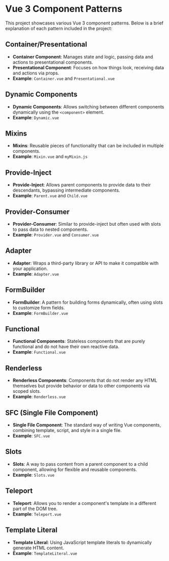 # Vue 3 Component Patterns

This project showcases various Vue 3 component patterns. Below is a brief explanation of each pattern included in the project:

## Container/Presentational

- **Container Component**: Manages state and logic, passing data and actions to presentational components.
- **Presentational Component**: Focuses on how things look, receiving data and actions via props.
- **Example**: `Container.vue` and `Presentational.vue`

## Dynamic Components

- **Dynamic Components**: Allows switching between different components dynamically using the `<component>` element.
- **Example**: `Dynamic.vue`

## Mixins

- **Mixins**: Reusable pieces of functionality that can be included in multiple components.
- **Example**: `Mixin.vue` and `myMixin.js`

## Provide-Inject

- **Provide-Inject**: Allows parent components to provide data to their descendants, bypassing intermediate components.
- **Example**: `Parent.vue` and `Child.vue`

## Provider-Consumer

- **Provider-Consumer**: Similar to provide-inject but often used with slots to pass data to nested components.
- **Example**: `Provider.vue` and `Consumer.vue`

## Adapter

- **Adapter**: Wraps a third-party library or API to make it compatible with your application.
- **Example**: `Adapter.vue`

## FormBuilder

- **FormBuilder**: A pattern for building forms dynamically, often using slots to customize form fields.
- **Example**: `FormBuilder.vue`

## Functional

- **Functional Components**: Stateless components that are purely functional and do not have their own reactive data.
- **Example**: `Functional.vue`

## Renderless

- **Renderless Components**: Components that do not render any HTML themselves but provide behavior or data to other components via scoped slots.
- **Example**: `Renderless.vue`

## SFC (Single File Component)

- **Single File Component**: The standard way of writing Vue components, combining template, script, and style in a single file.
- **Example**: `SFC.vue`

## Slots

- **Slots**: A way to pass content from a parent component to a child component, allowing for flexible and reusable components.
- **Example**: `Slots.vue`

## Teleport

- **Teleport**: Allows you to render a component's template in a different part of the DOM tree.
- **Example**: `Teleport.vue`

## Template Literal

- **Template Literal**: Using JavaScript template literals to dynamically generate HTML content.
- **Example**: `TemplateLiteral.vue`
